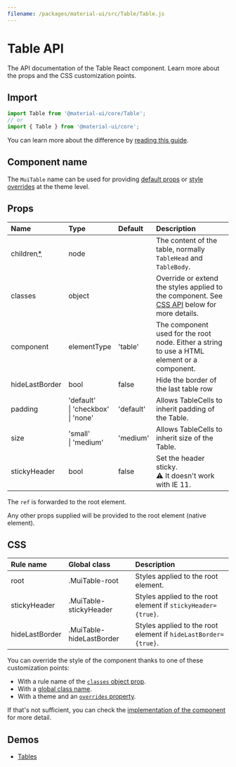 ```yaml
---
filename: /packages/material-ui/src/Table/Table.js
---
```


<!--- This documentation is automatically generated, do not try to edit it. -->

# Table API

<p class="description">The API documentation of the Table React component. Learn more about the props and the CSS customization points.</p>

## Import

```js
import Table from '@material-ui/core/Table';
// or
import { Table } from '@material-ui/core';
```

You can learn more about the difference by [reading this guide](/guides/minimizing-bundle-size/).



## Component name

The `MuiTable` name can be used for providing [default props](/customization/globals/#default-props) or [style overrides](/customization/globals/#css) at the theme level.

## Props

| Name | Type | Default | Description |
|:-----|:-----|:--------|:------------|
| <span class="prop-name required">children<abbr title="required">*</abbr></span> | <span class="prop-type">node</span> |  | The content of the table, normally `TableHead` and `TableBody`. |
| <span class="prop-name">classes</span> | <span class="prop-type">object</span> |  | Override or extend the styles applied to the component. See [CSS API](#css) below for more details. |
| <span class="prop-name">component</span> | <span class="prop-type">elementType</span> | <span class="prop-default">'table'</span> | The component used for the root node. Either a string to use a HTML element or a component. |
| <span class="prop-name">hideLastBorder</span> | <span class="prop-type">bool</span> | <span class="prop-default">false</span> | Hide the border of the last table row |
| <span class="prop-name">padding</span> | <span class="prop-type">'default'<br>&#124;&nbsp;'checkbox'<br>&#124;&nbsp;'none'</span> | <span class="prop-default">'default'</span> | Allows TableCells to inherit padding of the Table. |
| <span class="prop-name">size</span> | <span class="prop-type">'small'<br>&#124;&nbsp;'medium'</span> | <span class="prop-default">'medium'</span> | Allows TableCells to inherit size of the Table. |
| <span class="prop-name">stickyHeader</span> | <span class="prop-type">bool</span> | <span class="prop-default">false</span> | Set the header sticky.<br>⚠️ It doesn't work with IE 11. |

The `ref` is forwarded to the root element.

Any other props supplied will be provided to the root element (native element).

## CSS

| Rule name | Global class | Description |
|:-----|:-------------|:------------|
| <span class="prop-name">root</span> | <span class="prop-name">.MuiTable-root</span> | Styles applied to the root element.
| <span class="prop-name">stickyHeader</span> | <span class="prop-name">.MuiTable-stickyHeader</span> | Styles applied to the root element if `stickyHeader={true}`.
| <span class="prop-name">hideLastBorder</span> | <span class="prop-name">.MuiTable-hideLastBorder</span> | Styles applied to the root element if `hideLastBorder={true}`.

You can override the style of the component thanks to one of these customization points:

- With a rule name of the [`classes` object prop](/customization/components/#overriding-styles-with-classes).
- With a [global class name](/customization/components/#overriding-styles-with-global-class-names).
- With a theme and an [`overrides` property](/customization/globals/#css).

If that's not sufficient, you can check the [implementation of the component](https://github.com/mui-org/material-ui/blob/master/packages/material-ui/src/Table/Table.js) for more detail.

## Demos

- [Tables](/components/tables/)

